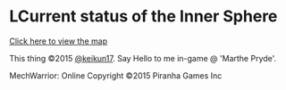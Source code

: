 # LCurrent status of the Inner Sphere

[Click here to view the map](http://keikun17.github.io/mwo-community-warfare-map/)

This thing ©2015 [@keikun17](http://www.twitter.com/keikun17). Say Hello to me in-game @ 'Marthe Pryde'.

MechWarrior: Online Copyright ©2015 Piranha Games Inc
